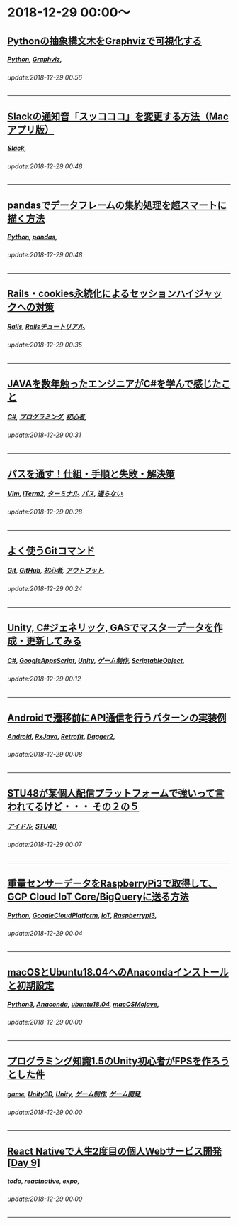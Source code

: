 # 2018-12-29 00:00～
## [Pythonの抽象構文木をGraphvizで可視化する](https://qiita.com/kaityo256/items/e83b369ba7518da0a519)
##### [Python](https://qiita.com/tags/Python), [Graphviz](https://qiita.com/tags/Graphviz), 
###### update:2018-12-29 00:56
---
## [Slackの通知音「スッコココ」を変更する方法（Macアプリ版）](https://qiita.com/idacchi/items/5402c9eb04597aedee07)
##### [Slack](https://qiita.com/tags/Slack), 
###### update:2018-12-29 00:48
---
## [pandasでデータフレームの集約処理を超スマートに描く方法](https://qiita.com/hiroyuki1990/items/c6580f03b3766344cdb3)
##### [Python](https://qiita.com/tags/Python), [pandas](https://qiita.com/tags/pandas), 
###### update:2018-12-29 00:48
---
## [Rails・cookies永続化によるセッションハイジャックへの対策](https://qiita.com/shumpeism/items/cde802d42b0d46161219)
##### [Rails](https://qiita.com/tags/Rails), [Railsチュートリアル](https://qiita.com/tags/Railsチュートリアル), 
###### update:2018-12-29 00:35
---
## [JAVAを数年触ったエンジニアがC#を学んで感じたこと](https://qiita.com/yShig/items/068090e8c55b1f5278b9)
##### [C#](https://qiita.com/tags/C#), [プログラミング](https://qiita.com/tags/プログラミング), [初心者](https://qiita.com/tags/初心者), 
###### update:2018-12-29 00:31
---
## [パスを通す！仕組・手順と失敗・解決策](https://qiita.com/pochi4number/items/4e7bd5e848c57cc0ebc4)
##### [Vim](https://qiita.com/tags/Vim), [iTerm2](https://qiita.com/tags/iTerm2), [ターミナル](https://qiita.com/tags/ターミナル), [パス](https://qiita.com/tags/パス), [通らない](https://qiita.com/tags/通らない), 
###### update:2018-12-29 00:28
---
## [よく使うGitコマンド](https://qiita.com/seri1234/items/71f96512dc5f47f88cc3)
##### [Git](https://qiita.com/tags/Git), [GitHub](https://qiita.com/tags/GitHub), [初心者](https://qiita.com/tags/初心者), [アウトプット](https://qiita.com/tags/アウトプット), 
###### update:2018-12-29 00:24
---
## [Unity, C#ジェネリック, GASでマスターデータを作成・更新してみる](https://qiita.com/madoramu_f/items/1aa609cb1d4d8584d6f3)
##### [C#](https://qiita.com/tags/C#), [GoogleAppsScript](https://qiita.com/tags/GoogleAppsScript), [Unity](https://qiita.com/tags/Unity), [ゲーム制作](https://qiita.com/tags/ゲーム制作), [ScriptableObject](https://qiita.com/tags/ScriptableObject), 
###### update:2018-12-29 00:12
---
## [Androidで遷移前にAPI通信を行うパターンの実装例](https://qiita.com/noboru_i/items/0e22564532ea7f20d412)
##### [Android](https://qiita.com/tags/Android), [RxJava](https://qiita.com/tags/RxJava), [Retrofit](https://qiita.com/tags/Retrofit), [Dagger2](https://qiita.com/tags/Dagger2), 
###### update:2018-12-29 00:08
---
## [STU48が某個人配信プラットフォームで強いって言われてるけど・・・ その２の５](https://qiita.com/iowanman/items/4c8e8e08c61aa3e4ccbc)
##### [アイドル](https://qiita.com/tags/アイドル), [STU48](https://qiita.com/tags/STU48), 
###### update:2018-12-29 00:07
---
## [重量センサーデータをRaspberryPi3で取得して、GCP Cloud IoT Core/BigQueryに送る方法](https://qiita.com/shinkoizumi0033/items/c453f33eb5bbd1e1aa6a)
##### [Python](https://qiita.com/tags/Python), [GoogleCloudPlatform](https://qiita.com/tags/GoogleCloudPlatform), [IoT](https://qiita.com/tags/IoT), [Raspberrypi3](https://qiita.com/tags/Raspberrypi3), 
###### update:2018-12-29 00:04
---
## [macOSとUbuntu18.04へのAnacondaインストールと初期設定](https://qiita.com/hotta_hideyuki/items/6c39c4f6b615cc151121)
##### [Python3](https://qiita.com/tags/Python3), [Anaconda](https://qiita.com/tags/Anaconda), [ubuntu18.04](https://qiita.com/tags/ubuntu18.04), [macOSMojave](https://qiita.com/tags/macOSMojave), 
###### update:2018-12-29 00:00
---
## [プログラミング知識1.5のUnity初心者がFPSを作ろうとした件](https://qiita.com/kendesu717/items/a4a92583e155ff79e8ee)
##### [game](https://qiita.com/tags/game), [Unity3D](https://qiita.com/tags/Unity3D), [Unity](https://qiita.com/tags/Unity), [ゲーム制作](https://qiita.com/tags/ゲーム制作), [ゲーム開発](https://qiita.com/tags/ゲーム開発), 
###### update:2018-12-29 00:00
---
## [React Nativeで人生2度目の個人Webサービス開発 [Day 9]](https://qiita.com/aotree/items/7215c510a9d132b901e9)
##### [todo](https://qiita.com/tags/todo), [reactnative](https://qiita.com/tags/reactnative), [expo](https://qiita.com/tags/expo), 
###### update:2018-12-29 00:00
---





